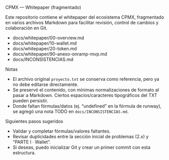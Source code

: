 CPMX — Whitepaper (fragmentado)

Este repositorio contiene el whitepaper del ecosistema CPMX, fragmentado en varios archivos Markdown para facilitar revisión, control de cambios y colaboración en Git.

- docs/whitepaper/00-overview.md
- docs/whitepaper/10-wallet.md
- docs/whitepaper/20-token.md
- docs/whitepaper/90-anexo-onramp-mvp.md
- docs/INCONSISTENCIAS.md

Notas
- El archivo original `proyecto.txt` se conserva como referencia, pero ya no debe editarse directamente.
- Se preservó el contenido, con mínimas normalizaciones de formato al pasar a Markdown. Ciertos espacios/caracteres tipográficos del TXT pueden persistir.
- Donde faltan fórmulas/datos (ej. “undefined” en la fórmula de runway), se agregó una nota TODO en `docs/INCONSISTENCIAS.md`.

Siguientes pasos sugeridos
- Validar y completar fórmulas/valores faltantes.
- Revisar duplicidades entre la sección inicial de problemas (2.x) y “PARTE I · Wallet”.
- Si deseas, puedo inicializar Git y crear un primer commit con esta estructura.

